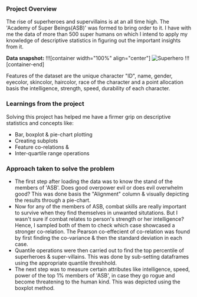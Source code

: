 ### Project Overview

 The rise of superheroes and supervillains is at an all time high. The 'Academy of Super Beings(ASB)' was formed to bring order to it. I have with me the data of more than 500 super humans on which I intend to apply my knowledge of descriptive statistics in figuring out the important insights from it.

**Data snapshot:**
!!![container width="100%" align="center"]
![Superhero](undefined/account/b16/6a1f0c95-2915-474c-917f-dc711cc8d89b/b609/ccb0f76e-dd67-477a-8715-3889c7f57fd6/file.PNG)
!!![container-end]

Features of the dataset are the unique character "ID", name, gender, eyecolor, skincolor, haircolor, race of the character and a point allocation basis the intelligence, strength, speed, durability of each character.


### Learnings from the project

 Solving this project has helped me have a firmer grip on descriptive statistics and concepts like:
- Bar, boxplot & pie-chart plotting
- Creating subplots
- Feature co-relations &
- Inter-quartile range operations


### Approach taken to solve the problem

 - The first step after loading the data was to know the stand of the members of 'ASB'. Does good overpower evil or does evil overwhelm good? This was done basis the "Alignment" column & visually depicting the results through a pie-chart.
- Now for any of the members of ASB, combat skills are really important to survive when they find themselves in unwanted situtations. But I wasn't sure if combat relates to person's strength or her intelligence? Hence, I sampled both of them to check which case showcased a stronger co-relation. The Pearson co-effecient of co-relation was found by first finding the co-variance & then the standard deviation in each case.
- Quantile operations were then carried out to find the top percentile of superheroes & super-villains. This was done by sub-setting dataframes using the appropriate quantile threshhold.
- The next step was to measure certain attributes like intelligence, speed, power of the top 1% members of 'ASB', in case they go rogue and become threatening to the human kind. This was depicted using the boxplot method.


